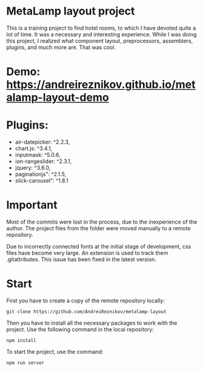 # MetaLamp layout project

This is a training project to find hotel rooms, to which I have devoted quite a lot of time. It was a necessary and interesting experience. While I was doing this project, I realized what component layout, preprocessors, assemblers, plugins, and much more are. That was cool.

# Demo: https://andreireznikov.github.io/metalamp-layout-demo

# Plugins:

 - air-datepicker: ^2.2.3,
 - chart.js: ^3.4.1,
 - inputmask: ^5.0.6,
 - ion-rangeslider: ^2.3.1,
 - jquery: ^3.6.0,
 - paginationjs": ^2.1.5,
 - slick-carousel": ^1.8.1

# Important

Most of the commits were lost in the process, due to the inexperience of the author. The project files from the folder were moved manually to a remote repository.

Due to incorrectly connected fonts at the initial stage of development, css files have become very large. An extension is used to track them .gitattributes. This issue has been fixed in the latest version.

# Start

First you have to create a copy of the remote repository locally:

```
git clone https://github.com/AndreiReznikov/metalamp-layout
```

Then you have to install all the necessary packages to work with the project. Use the following command in the local repository:

```
npm install
```
To start the project, use the command:

```
npm run server
```
